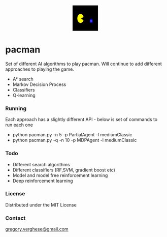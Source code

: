 <br />
<p align="center">
  <a href=>
    <img src="images/pacmanlogo.svg" alt="Logo" width="80" height="80">
  </a>

# pacman

Set of different AI algorithms to play pacman. Will continue to add different approaches to playing the game. 

* A* search
* Markov Decision Process
* Classifiers
* Q-learning

### Running

Each approach has a slightly different API - below is set of commands to run each one

* python pacman.py -n 5 -p PartialAgent -l mediumClassic
* python pacman.py -q -n 10 -p MDPAgent -l mediumClassic

### Todo

* Different search algorithms
* Different classifiers (RF,SVM, gradient boost etc)
* Model and model free reinforcement learning
* Deep reinforcement learning

### License

Distributed under the MIT License

### Contact

gregory.verghese@gmail.com
